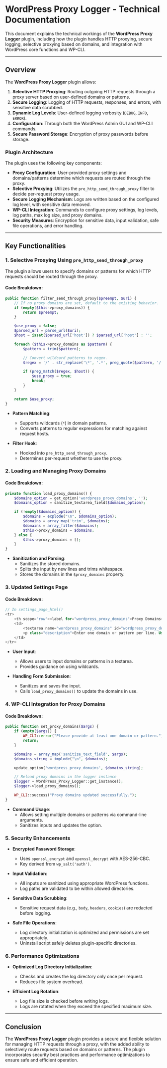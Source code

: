 # WordPress Proxy Logger - Technical Documentation

This document explains the technical workings of the **WordPress Proxy Logger** plugin, including how the plugin handles HTTP proxying, secure logging, selective proxying based on domains, and integration with WordPress core functions and WP-CLI.

---

## Overview

The **WordPress Proxy Logger** plugin allows:

1. **Selective HTTP Proxying**: Routing outgoing HTTP requests through a proxy server based on user-defined domains or patterns.
2. **Secure Logging**: Logging of HTTP requests, responses, and errors, with sensitive data scrubbed.
3. **Dynamic Log Levels**: User-defined logging verbosity (`DEBUG`, `INFO`, `ERROR`).
4. **Configuration**: Through both the WordPress Admin GUI and WP-CLI commands.
5. **Secure Password Storage**: Encryption of proxy passwords before storage.

### Plugin Architecture

The plugin uses the following key components:

- **Proxy Configuration**: User-provided proxy settings and domains/patterns determine which requests are routed through the proxy.
- **Selective Proxying**: Utilizes the `pre_http_send_through_proxy` filter to decide per-request proxy usage.
- **Secure Logging Mechanism**: Logs are written based on the configured log level, with sensitive data removed.
- **WP-CLI Integration**: Commands to configure proxy settings, log levels, log paths, max log size, and proxy domains.
- **Security Measures**: Encryption for sensitive data, input validation, safe file operations, and error handling.

---

## Key Functionalities

### 1. Selective Proxying Using `pre_http_send_through_proxy`

The plugin allows users to specify domains or patterns for which HTTP requests should be routed through the proxy.

#### Code Breakdown:

```php
public function filter_send_through_proxy($preempt, $uri) {
    // If no proxy domains are set, default to the existing behavior.
    if (empty($this->proxy_domains)) {
        return $preempt;
    }

    $use_proxy = false;
    $parsed_url = parse_url($uri);
    $host = isset($parsed_url['host']) ? $parsed_url['host'] : '';

    foreach ($this->proxy_domains as $pattern) {
        $pattern = trim($pattern);

        // Convert wildcard patterns to regex.
        $regex = '/' . str_replace('\*', '.*', preg_quote($pattern, '/')) . '/i';

        if (preg_match($regex, $host)) {
            $use_proxy = true;
            break;
        }
    }

    return $use_proxy;
}
```

- **Pattern Matching**:
  - Supports wildcards (`*`) in domain patterns.
  - Converts patterns to regular expressions for matching against request hosts.

- **Filter Hook**:
  - Hooked into `pre_http_send_through_proxy`.
  - Determines per-request whether to use the proxy.

### 2. Loading and Managing Proxy Domains

#### Code Breakdown:

```php
private function load_proxy_domains() {
    $domains_option = get_option('wordpress_proxy_domains', '');
    $domains_option = sanitize_textarea_field($domains_option);

    if (!empty($domains_option)) {
        $domains = explode("\n", $domains_option);
        $domains = array_map('trim', $domains);
        $domains = array_filter($domains);
        $this->proxy_domains = $domains;
    } else {
        $this->proxy_domains = [];
    }
}
```

- **Sanitization and Parsing**:
  - Sanitizes the stored domains.
  - Splits the input by new lines and trims whitespace.
  - Stores the domains in the `$proxy_domains` property.

### 3. Updated Settings Page

#### Code Breakdown:

```php
// In settings_page_html()
<tr>
    <th scope="row"><label for="wordpress_proxy_domains">Proxy Domains</label></th>
    <td>
        <textarea name="wordpress_proxy_domains" id="wordpress_proxy_domains" rows="5" class="large-text code"><?php echo $proxy_domains; ?></textarea>
        <p class="description">Enter one domain or pattern per line. Use '*' as a wildcard. For example: '*.wordpress.org'</p>
    </td>
</tr>
```

- **User Input**:
  - Allows users to input domains or patterns in a textarea.
  - Provides guidance on using wildcards.

- **Handling Form Submission**:
  - Sanitizes and saves the input.
  - Calls `load_proxy_domains()` to update the domains in use.

### 4. WP-CLI Integration for Proxy Domains

#### Code Breakdown:

```php
public function set_proxy_domains($args) {
    if (empty($args)) {
        WP_CLI::error("Please provide at least one domain or pattern.");
        return;
    }

    $domains = array_map('sanitize_text_field', $args);
    $domains_string = implode("\n", $domains);

    update_option('wordpress_proxy_domains', $domains_string);

    // Reload proxy domains in the logger instance
    $logger = WordPress_Proxy_Logger::get_instance();
    $logger->load_proxy_domains();

    WP_CLI::success("Proxy domains updated successfully.");
}
```

- **Command Usage**:
  - Allows setting multiple domains or patterns via command-line arguments.
  - Sanitizes inputs and updates the option.

### 5. Security Enhancements

- **Encrypted Password Storage**:
  - Uses `openssl_encrypt` and `openssl_decrypt` with AES-256-CBC.
  - Key derived from `wp_salt('auth')`.

- **Input Validation**:
  - All inputs are sanitized using appropriate WordPress functions.
  - Log paths are validated to be within allowed directories.

- **Sensitive Data Scrubbing**:
  - Sensitive request data (e.g., `body`, `headers`, `cookies`) are redacted before logging.

- **Safe File Operations**:
  - Log directory initialization is optimized and permissions are set appropriately.
  - Uninstall script safely deletes plugin-specific directories.

### 6. Performance Optimizations

- **Optimized Log Directory Initialization**:
  - Checks and creates the log directory only once per request.
  - Reduces file system overhead.

- **Efficient Log Rotation**:
  - Log file size is checked before writing logs.
  - Logs are rotated when they exceed the specified maximum size.

---

## Conclusion

The **WordPress Proxy Logger** plugin provides a secure and flexible solution for managing HTTP requests through a proxy, with the added ability to selectively route requests based on domains or patterns. The plugin incorporates security best practices and performance optimizations to ensure safe and efficient operation.
